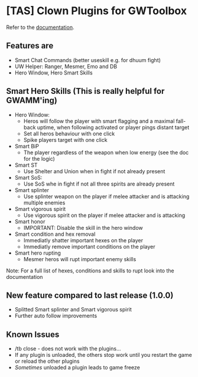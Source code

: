 # [TAS] Clown Plugins for GWToolbox

Refer to the [documentation](https://franneck94.github.io/GwToolbox_HelperPlugins/).

## Features are

- Smart Chat Commands (better useskill e.g. for dhuum fight)
- UW Helper: Ranger, Mesmer, Emo and DB
- Hero Window, Hero Smart Skills

## Smart Hero Skills (This is really helpful for GWAMM'ing)

- Hero Window:
  - Heros will follow the player with smart flagging and a maximal fall-back uptime, when following activated or player pings distant target
  - Set all heros behaviour with one click
  - Spike players target with one click
- Smart BiP
  - The player regardless of the weapon when low energy (see the doc for the logic)
- Smart ST
  - Use Shelter and Union when in fight if not already present
- Smart SoS:
  - Use SoS whe in fight if not all three spirits are already present
- Smart splinter
  - Use splinter weapon on the player if melee attacker and is attacking multiple enemies
- Smart vigorous spirit
  - Use vigorous spirit on the player if melee attacker and is attacking
- Smart honor
  - IMPORTANT: Disable the skill in the hero window
- Smart condition and hex removal
  - Immediatly shatter important hexes on the player
  - Immediatly remove important conditions on the player
- Smart hero rupting
  - Mesmer heros will rupt important enemy skills

Note: For a full list of hexes, conditions and skills to rupt look into the documentation

## New feature compared to last release (1.0.0)

- Splitted Smart splinter and Smart vigorous spirit
- Further auto follow improvements

## Known Issues

- /tb close - does not work with the plugins...
- If any plugin is unloaded, the others stop work until you restart the game or reload the other plugins
- *Sometimes* unloaded a plugin leads to game freeze
